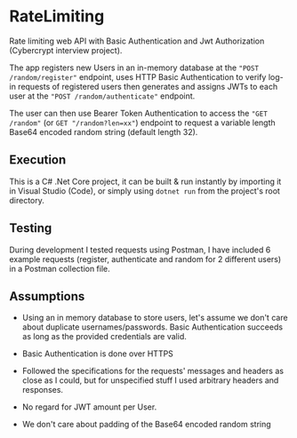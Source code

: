 # RateLimiting
 Rate limiting web API with Basic Authentication and Jwt Authorization (Cybercrypt interview project).

 <para>The app registers new Users in an in-memory database at the 
 `"POST /random/register"` endpoint, uses HTTP Basic Authentication to verify log-in requests of registered users then generates and assigns JWTs to each user at the `"POST /random/authenticate"` endpoint. </para> 

 <para>The user can then use Bearer Token Authentication to access the `"GET /random"` (or `GET "/random?len=xx"`) endpoint to request a variable length Base64 encoded random string (default length 32). </para> 

## Execution
 This is a C# .Net Core project, it can be built & run instantly by importing it in Visual Studio (Code), or simply using `dotnet run` from the project's root directory.

## Testing
During development I tested requests using Postman, I have included 6 example requests (register, authenticate and random for 2 different users) in a Postman collection file.

## Assumptions
* Using an in memory database to store users, let's assume we don't care about duplicate usernames/passwords. Basic Authentication succeeds as long as the provided credentials are valid.

* Basic Authentication is done over HTTPS

* Followed the specifications for the requests' messages and headers as close as I could, but for unspecified stuff I used arbitrary headers and responses.

* No regard for JWT amount per User.

* We don't care about padding of the Base64 encoded random string
